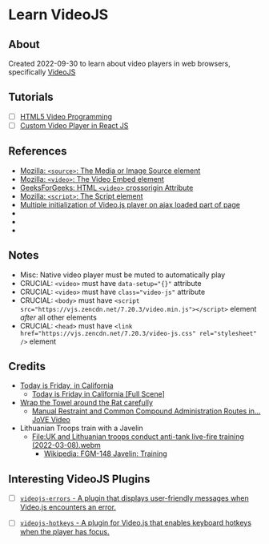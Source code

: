 
# Learn VideoJS

## About
Created 2022-09-30 to learn about video players in web browsers, specifically [VideoJS](https://videojs.com/)

## Tutorials
- [ ] [HTML5 Video Programming](https://www.youtube.com/playlist?list=PLSkTiyK6-uFd85cPVw6RcXn9MFNwms6L3)
- [ ] [Custom Video Player in React JS](https://www.youtube.com/watch?v=oITDcIjJBlY)

## References
- [Mozilla: `<source>`: The Media or Image Source element](https://developer.mozilla.org/en-US/docs/Web/HTML/Element/source)
- [Mozilla: `<video>`: The Video Embed element](https://developer.mozilla.org/en-US/docs/Web/HTML/Element/video)
- [GeeksForGeeks: HTML `<video>` crossorigin Attribute](https://www.geeksforgeeks.org/html-video-crossorigin-attribute/)
- [Mozilla: `<script>`: The Script element](https://developer.mozilla.org/en-US/docs/Web/HTML/Element/script)
- [Multiple initialization of Video.js player on ajax loaded part of page](https://stackoverflow.com/questions/14070127/multiple-initialization-of-video-js-player-on-ajax-loaded-part-of-page)
- []()
- []()
- []()

## Notes
- Misc: Native video player must be muted to automatically play
- CRUCIAL: `<video>`  must have `` data-setup="{}" `` attribute
- CRUCIAL: `<video>`  must have `` class="video-js" `` attribute
- CRUCIAL: `<body>`   must have `` <script src="https://vjs.zencdn.net/7.20.3/video.min.js"></script> `` element *after* all other elements
- CRUCIAL: `<head>`   must have `` <link href="https://vjs.zencdn.net/7.20.3/video-js.css" rel="stylesheet" /> `` element

## Credits
- [Today is Friday, in California](https://www.youtube.com/watch?v=9WaYCdQ8FOQ)
  - [Today is Friday in California [Full Scene]](https://www.youtube.com/watch?v=m1CW3MrwTeY)
- [Wrap the Towel around the Rat carefully](https://www.youtube.com/watch?v=BTH40ElpYow)
  - [Manual Restraint and Common Compound Administration Routes in… JoVE Video](https://www.youtube.com/watch?v=s9skgg7dHIA)
- Lithuanian Troops train with a Javelin
  - [File:UK and Lithuanian troops conduct anti-tank live-fire training (2022-03-08).webm](https://en.wikipedia.org/wiki/File:UK_and_Lithuanian_troops_conduct_anti-tank_live-fire_training_(2022-03-08).webm)
    - [Wikipedia: FGM-148 Javelin: Training](https://en.wikipedia.org/wiki/FGM-148_Javelin#Training)

## Interesting VideoJS Plugins
- [ ] [`videojs-errors` - A plugin that displays user-friendly messages when Video.js encounters an error.](https://www.npmjs.com/package/videojs-errors)
- [ ] [`videojs-hotkeys` - A plugin for Video.js that enables keyboard hotkeys when the player has focus.](https://www.npmjs.com/package/videojs-hotkeys)

